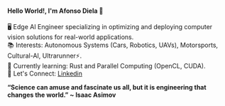 #### Hello World!, **I'm Afonso Diela** 🤖

🖥️ Edge AI Engineer specializing in optimizing and deploying computer vision solutions for real-world applications.<br>
📚 Interests: Autonomous Systems (Cars, Robotics, UAVs), Motorsports, Cultural-AI, Ultrarunner⚡.<br>
🌱 Currently learning: Rust and Parallel Computing (OpenCL, CUDA).<br>
🚀 Let's Connect: [Linkedin](https://www.linkedin.com/in/afonso-diela/) 

**“Science can amuse and fascinate us all, but it is engineering that changes the world.” ~ Isaac Asimov**

<!--
**afondiel/afondiel** is a ✨ _special_ ✨ repository because its `README.md` (this file) appears on your GitHub profile.

Here are some ideas to get you started:

- 🔭 I’m currently working on ...
- 🌱 I’m currently learning ...
- 👯 I’m looking to collaborate on ...
- 🤔 I’m looking for help with ...
- 💬 Ask me about ...
- 📫 How to reach me: ...
- 😄 Pronouns: ...
- ⚡ Fun fact: ...
-->
